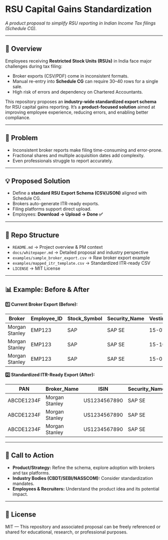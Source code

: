 # RSU Capital Gains Standardization  

*A product proposal to simplify RSU reporting in Indian Income Tax filings (Schedule CG).*  

---

## 📌 Overview  
Employees receiving **Restricted Stock Units (RSUs)** in India face major challenges during tax filing:  

- Broker exports (CSV/PDF) come in inconsistent formats.  
- Manual re-entry into **Schedule CG** can require 30–40 rows for a single sale.  
- High risk of errors and dependency on Chartered Accountants.  

This repository proposes an **industry-wide standardized export schema** for RSU capital gains reporting. It’s a **product-focused solution** aimed at improving employee experience, reducing errors, and enabling better compliance.  

---

## 🚩 Problem  
- Inconsistent broker reports make filing time-consuming and error-prone.  
- Fractional shares and multiple acquisition dates add complexity.  
- Even professionals struggle to report accurately.  

---

## 💡 Proposed Solution  
- Define a **standard RSU Export Schema (CSV/JSON)** aligned with Schedule CG.  
- Brokers auto-generate ITR-ready exports.  
- Filing platforms support direct upload.  
- Employees: **Download → Upload → Done ✅**  

---

## 📂 Repo Structure  
- `README.md` → Project overview & PM context  
- `docs/whitepaper.md` → Detailed proposal and industry perspective  
- `examples/sample_broker_export.csv` → Raw broker export example  
- `examples/mapped_itr_template.csv` → Standardized ITR-ready CSV  
- `LICENSE` → MIT License  

---

## 📊 Example: Before & After

**1️⃣ Current Broker Export (Before):**  

| Broker         | Employee_ID | Stock_Symbol | Security_Name | Vesting_Date | Sale_Date   | Quantity | FMV  | Sale_Price | Brokerage_Fee | Country |
|----------------|------------|--------------|---------------|-------------|------------|---------|------|------------|---------------|--------|
| Morgan Stanley | EMP123     | SAP          | SAP SE        | 15-07-2023  | 10-04-2024 | 0.257   | 2850 | 3200       | 50            | Germany |
| Morgan Stanley | EMP123     | SAP          | SAP SE        | 15-10-2023  | 10-04-2024 | 0.320   | 2900 | 3100       | 50            | Germany |
| Morgan Stanley | EMP123     | SAP          | SAP SE        | 15-01-2024  | 10-04-2024 | 0.423   | 2950 | 3250       | 50            | Germany |

**2️⃣ Standardized ITR-Ready Export (After):**  

| PAN        | Broker_Name    | ISIN          | Security_Name | Country | Quantity_Sold | Vesting_Date | Sale_Date   | FMV_at_Vesting | Cost_of_Acquisition | Sale_Consideration | Broker_Charges | Net_Proceeds |
|------------|---------------|---------------|---------------|---------|---------------|--------------|------------|----------------|-------------------|------------------|----------------|--------------|
| ABCDE1234F | Morgan Stanley | US1234567890 | SAP SE        | Germany | 0.257         | 15-07-2023   | 10-04-2024 | 2850           | 2850              | 3200             | 50             | 3150         |
| ABCDE1234F | Morgan Stanley | US1234567890 | SAP SE        | Germany | 0.320         | 15-10-2023   | 10-04-2024 | 2900           | 2900              | 3100             | 50             | 3050         |
| ABCDE1234F | Morgan Stanley | US1234567890 | SAP SE        | Germany | 0.423         | 15-01-2024   | 10-04-2024 | 2950           | 2950              | 3250             | 50             | 3200         |

---

## 📣 Call to Action  
- **Product/Strategy:** Refine the schema, explore adoption with brokers and tax platforms.  
- **Industry Bodies (CBDT/SEBI/NASSCOM):** Consider standardization mandates.  
- **Employees & Recruiters:** Understand the product idea and its potential impact.  

---

## 📜 License
MIT — This repository and associated proposal can be freely referenced or shared for educational, research, or professional purposes.
